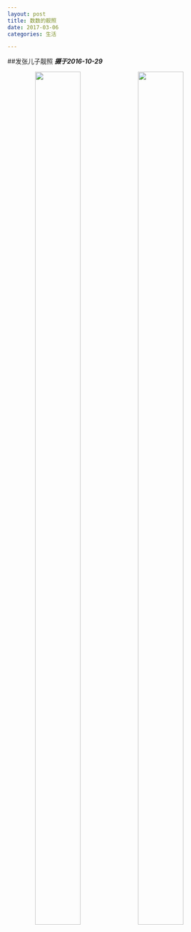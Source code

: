 ```yaml
---
layout: post
title: 数数的靓照
date: 2017-03-06
categories: 生活

---
```


##发张儿子靓照
***摄于2016-10-29***
<div style="width:100%;text-align:center;display:inline;nowrap">
<img src="http://jiangzerui.cn/public/asset/pic/shushu01.JPG" style="width:45%;height:70%" />
<img src="http://jiangzerui.cn/public/asset/pic/shushu02.JPG" style="width:45%;height:70%" />
</div>


